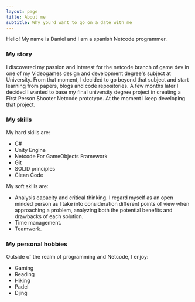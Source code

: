 ```yaml
---
layout: page
title: About me
subtitle: Why you'd want to go on a date with me
---
```


Hello! My name is Daniel and I am a spanish Netcode programmer. 

### My story
I discovered my passion and interest for the netcode branch of game dev in one of my Videogames design and development degree's subject at University. From that moment, I decided to go beyond that subject and start learning from papers, blogs and code repositories. A few months later I decided I wanted to base my final university degree project in creating a First Person Shooter Netcode prototype. At the moment I keep developing that project.

### My skills
My hard skills are:
- C#
- Unity Engine
- Netcode For GameObjects Framework
- Git
- SOLID principles
- Clean Code

My soft skills are:
- Analysis capacity and critical thinking. I regard myself as an open minded person as I take into consideration different points of view when approaching a problem, analyzing both the potential benefits and drawbacks of each solution.
- Time management.
- Teamwork.

### My personal hobbies
Outside of the realm of programming and Netcode, I enjoy:
- Gaming
- Reading
- Hiking
- Padel
- Djing
